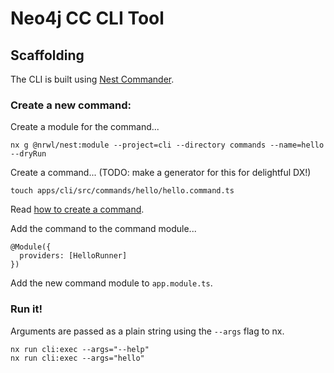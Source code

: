 # Neo4j CC CLI Tool

## Scaffolding

The CLI is built using [Nest Commander](https://nest-commander.jaymcdoniel.dev).

### Create a new command:

Create a module for the command...
```
nx g @nrwl/nest:module --project=cli --directory commands --name=hello --dryRun
```

Create a command...
(TODO: make a generator for this for delightful DX!)
```
touch apps/cli/src/commands/hello/hello.command.ts
```

Read [how to create a command](https://nest-commander.jaymcdoniel.dev/docs/features/commander/).

Add the command to the command module...
```
@Module({
  providers: [HelloRunner]
})
```

Add the new command module to `app.module.ts`.

### Run it!

Arguments are passed as a plain string using the `--args` flag to nx.

```
nx run cli:exec --args="--help"
nx run cli:exec --args="hello"
```